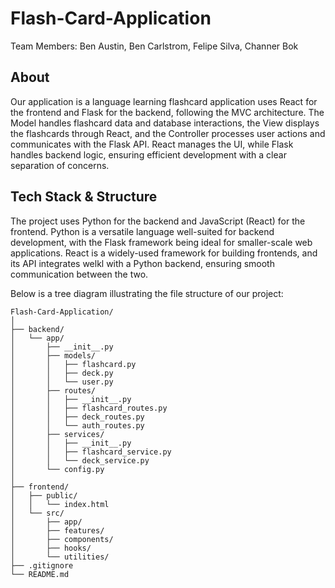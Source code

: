 # Flash-Card-Application
Team Members: Ben Austin, Ben Carlstrom, Felipe Silva, Channer Bok

## About
Our application is a language learning flashcard application uses React for the frontend and Flask for the backend, following the MVC architecture. The Model handles flashcard data and database interactions, the View displays the flashcards through React, and the Controller processes user actions and communicates with the Flask API. React manages the UI, while Flask handles backend logic, ensuring efficient development with a clear separation of concerns.

## Tech Stack & Structure
The project uses Python for the backend and JavaScript (React) for the frontend. Python is a versatile language well-suited for backend development, with the Flask framework being ideal for smaller-scale web applications. React is a widely-used framework for building  frontends, and its API  integrates welkl with a Python backend, ensuring smooth communication between the two.

Below is a tree diagram illustrating the file structure of our project:
```text
Flash-Card-Application/
│
├── backend/
│   └── app/
│       ├── __init__.py
│       ├── models/
│       │   ├── flashcard.py
│       │   ├── deck.py
│       │   └── user.py
│       ├── routes/
│       │   ├── __init__.py
│       │   ├── flashcard_routes.py
│       │   ├── deck_routes.py
│       │   └── auth_routes.py
│       ├── services/
│       │   ├── __init__.py
│       │   ├── flashcard_service.py
│       │   └── deck_service.py
│       └── config.py
│
├── frontend/
│   ├── public/
│   │   └── index.html
│   └── src/
│       ├── app/
│       ├── features/
│       ├── components/
│       ├── hooks/
│       └── utilities/
├── .gitignore
└── README.md
```
